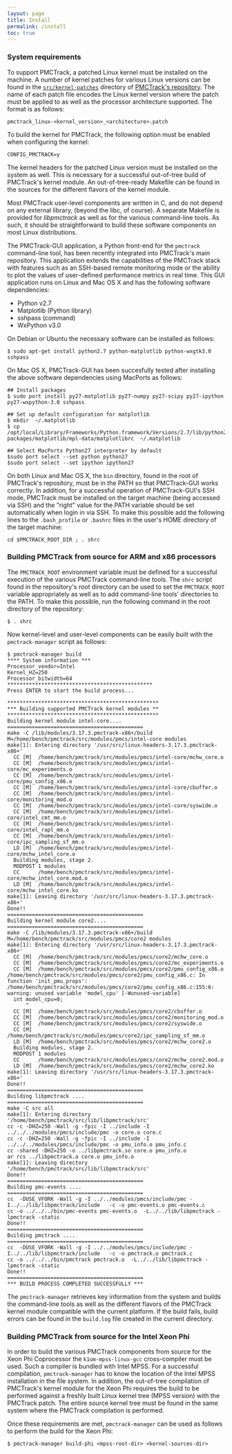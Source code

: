 ```yaml
---
layout: page
title: Install
permalink: /install
toc: true
---
```


<!--
**Permalink:**
http://pmctrack.dacya.ucm.es/install/
‎[Edit](https://pmctrack.dacya.ucm.es/wp-admin/post.php?post=11&action=edit#post_name)
-->

### System requirements

To support PMCTrack, a patched Linux kernel must be installed on the machine. A number of kernel patches for various Linux versions can be found in the [`src/kernel-patches`][1] directory of [PMCTrack's repository][2]. The name of each patch file encodes the Linux kernel version where the patch must be applied to as well as the processor architecture supported. The format is as follows:

    pmctrack_linux-<kernel_version>_<architecture>.patch 


To build the kernel for PMCTrack, the following option must be enabled when configuring the kernel:

    CONFIG_PMCTRACK=y


The kernel headers for the patched Linux version must be installed on the system as well. This is necessary for a successful out-of-tree build of PMCTrack's kernel module. An out-of-tree-ready Makefile can be found in the sources for the different flavors of the kernel module.

Most PMCTrack user-level components are written in C, and do not depend on any external library, (beyond the libc, of course). A separate Makefile is provided for *libpmctrack* as well as for the various command-line tools. As such, it should be straightforward to build these software components on most Linux distributions.

The PMCTrack-GUI application, a Python front-end for the `pmctrack` command-line tool, has been recently integrated into PMCTrack's main repository. This application extends the capabilities of the PMCTrack stack with features such as an SSH-based remote monitoring mode or the ability to plot the values of user-defined performance metrics in real time. This GUI application runs on Linux and Mac OS X and has the following software dependencies:

*   Python v2.7
*   Matplotlib (Python library)
*   sshpass (command)
*   WxPython v3.0

On Debian or Ubuntu the necessary software can be installed as follows:

    $ sudo apt-get install python2.7 python-matplotlib python-wxgtk3.0 sshpass 


On Mac OS X, PMCTrack-GUI has been succesfully tested after installing the above software dependencies using MacPorts as follows:

    ## Install packages
    $ sudo port install py27-matplotlib py27-numpy py27-scipy py27-ipython py27-wxpython-3.0 sshpass
    
    ## Set up default configuration for matplotlib 
    $ mkdir  ~/.matplotlib
    $ cp /opt/local/Library/Frameworks/Python.framework/Versions/2.7/lib/python2.7/site-packages/matplotlib/mpl-data/matplotlibrc  ~/.matplotlib
    
    ## Select MacPorts Python27 interpreter by default
    $sudo port select --set python python27
    $sudo port select --set ipython ipython27


On both Linux and Mac OS X, the `bin` directory, found in the root of PMCTrack's repository, must be in the PATH so that PMCTrack-GUI works correctly. In addition, for a successful operation of PMCTrack-GUI's SSH mode, PMCTrack must be installed on the target machine (being accessed via SSH) and the "right" value for the PATH variable should be set automatically when login in via SSH. To make this possible add the following lines to the `.bash_profile` or `.bashrc` files in the user's HOME directory of the target machine:

    cd $PMCTRACK_ROOT_DIR ; . shrc


### Building PMCTrack from source for ARM and x86 processors

The `PMCTRACK_ROOT` environment variable must be defined for a successful execution of the various PMCTrack command-line tools. The `shrc` script found in the repository's root directory can be used to set the `PMCTRACK_ROOT` variable appropriately as well as to add command-line tools' directories to the PATH. To make this possible, run the following command in the root directory of the repository:

    $ . shrc


Now kernel-level and user-level components can be easily built with the `pmctrack-manager` script as follows:

    $ pmctrack-manager build
    **** System information ***
    Processor_vendor=Intel
    Kernel_HZ=250
    Processor_bitwidth=64
    ***********************************************
    Press ENTER to start the build process...
    
    *************************************************
    *** Building supported PMCTrack kernel modules **
    *************************************************
    Building kernel module intel-core....
    ============================================
    make -C /lib/modules/3.17.3.pmctrack-x86+/build M=/home/bench/pmctrack/src/modules/pmcs/intel-core modules
    make[1]: Entering directory '/usr/src/linux-headers-3.17.3.pmctrack-x86+'
      CC [M]  /home/bench/pmctrack/src/modules/pmcs/intel-core/mchw_core.o
      CC [M]  /home/bench/pmctrack/src/modules/pmcs/intel-core/mc_experiments.o
      CC [M]  /home/bench/pmctrack/src/modules/pmcs/intel-core/pmu_config_x86.o
      CC [M]  /home/bench/pmctrack/src/modules/pmcs/intel-core/cbuffer.o
      CC [M]  /home/bench/pmctrack/src/modules/pmcs/intel-core/monitoring_mod.o
      CC [M]  /home/bench/pmctrack/src/modules/pmcs/intel-core/syswide.o
      CC [M]  /home/bench/pmctrack/src/modules/pmcs/intel-core/intel_cmt_mm.o
      CC [M]  /home/bench/pmctrack/src/modules/pmcs/intel-core/intel_rapl_mm.o
      CC [M]  /home/bench/pmctrack/src/modules/pmcs/intel-core/ipc_sampling_sf_mm.o
      LD [M]  /home/bench/pmctrack/src/modules/pmcs/intel-core/mchw_intel_core.o
      Building modules, stage 2.
      MODPOST 1 modules
      CC      /home/bench/pmctrack/src/modules/pmcs/intel-core/mchw_intel_core.mod.o
      LD [M]  /home/bench/pmctrack/src/modules/pmcs/intel-core/mchw_intel_core.ko
    make[1]: Leaving directory '/usr/src/linux-headers-3.17.3.pmctrack-x86+'
    Done!!
    ============================================
    Building kernel module core2....
    ============================================
    make -C /lib/modules/3.17.3.pmctrack-x86+/build M=/home/bench/pmctrack/src/modules/pmcs/core2 modules
    make[1]: Entering directory '/usr/src/linux-headers-3.17.3.pmctrack-x86+'
      CC [M]  /home/bench/pmctrack/src/modules/pmcs/core2/mchw_core.o
      CC [M]  /home/bench/pmctrack/src/modules/pmcs/core2/mc_experiments.o
      CC [M]  /home/bench/pmctrack/src/modules/pmcs/core2/pmu_config_x86.o
    /home/bench/pmctrack/src/modules/pmcs/core2/pmu_config_x86.c: In function 'init_pmu_props':
    /home/bench/pmctrack/src/modules/pmcs/core2/pmu_config_x86.c:155:6: warning: unused variable 'model_cpu' [-Wunused-variable]
      int model_cpu=0;
          ^
      CC [M]  /home/bench/pmctrack/src/modules/pmcs/core2/cbuffer.o
      CC [M]  /home/bench/pmctrack/src/modules/pmcs/core2/monitoring_mod.o
      CC [M]  /home/bench/pmctrack/src/modules/pmcs/core2/syswide.o
      CC [M]  /home/bench/pmctrack/src/modules/pmcs/core2/ipc_sampling_sf_mm.o
      LD [M]  /home/bench/pmctrack/src/modules/pmcs/core2/mchw_core2.o
      Building modules, stage 2.
      MODPOST 1 modules
      CC      /home/bench/pmctrack/src/modules/pmcs/core2/mchw_core2.mod.o
      LD [M]  /home/bench/pmctrack/src/modules/pmcs/core2/mchw_core2.ko
    make[1]: Leaving directory '/usr/src/linux-headers-3.17.3.pmctrack-x86+'
    Done!!
    ============================================
    Building libpmctrack ....
    ============================================
    make -C src all
    make[1]: Entering directory '/home/bench/pmctrack/src/lib/libpmctrack/src'
    cc -c -DHZ=250 -Wall -g -fpic -I ../include -I ../../../modules/pmcs/include/pmc -o core.o core.c
    cc -c -DHZ=250 -Wall -g -fpic -I ../include -I ../../../modules/pmcs/include/pmc -o pmu_info.o pmu_info.c
    cc -shared -DHZ=250 -o ../libpmctrack.so core.o pmu_info.o
    ar rcs ../libpmctrack.a core.o pmu_info.o 
    make[1]: Leaving directory '/home/bench/pmctrack/src/lib/libpmctrack/src'
    Done!!
    ============================================
    Building pmc-events ....
    ============================================
    cc  -DUSE_VFORK -Wall -g -I ../../modules/pmcs/include/pmc -I../../lib/libpmctrack/include   -c -o pmc-events.o pmc-events.c
    cc -o ../../../bin/pmc-events pmc-events.o  -L../../lib/libpmctrack -lpmctrack -static
    Done!!
    ============================================
    Building pmctrack ....
    ============================================
    cc  -DUSE_VFORK -Wall -g -I ../../modules/pmcs/include/pmc -I../../lib/libpmctrack/include   -c -o pmctrack.o pmctrack.c
    cc -o ../../../bin/pmctrack pmctrack.o  -L../../lib/libpmctrack -lpmctrack -static
    Done!!
    ============================================
    *** BUILD PROCESS COMPLETED SUCCESSFULLY ***


The `pmctrack-manager` retrieves key information from the system and builds the command-line tools as well as the different flavors of the PMCTrack kernel module compatible with the current platform. If the build fails, build errors can be found in the `build.log` file created in the current directory.

### Building PMCTrack from source for the Intel Xeon Phi

In order to build the various PMCTrack components from source for the Xeon Phi Coprocessor the `k1om-mpss-linux-gcc` cross-compiler must be used. Such a compiler is bundled with Intel MPSS. For a successful compilation, `pmctrack-manager` has to know the location of the Intel MPSS installation in the file system. In addition, the out-of-tree compilation of PMCTrack's kernel module for the Xeon Phi requires the build to be performed against a freshly built Linux kernel tree (MPSS version) with the PMCTrack patch. The entire source kernel tree must be found in the same system where the PMCTrack compilation is performed.

Once these requirements are met, `pmctrack-manager` can be used as follows to perform the build for the Xeon Phi:

    $ pmctrack-manager build-phi <mpss-root-dir> <kernel-sources-dir>

[1]: https://github.com/jcsaezal/pmctrack/tree/master/src/kernel-patches
[2]: https://github.com/jcsaezal/pmctrack